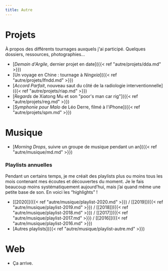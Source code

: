 ```yaml
---
title: Autre
---
```


# Projets

À propos des différents tournages auxquels j'ai participé. Quelques dossiers, ressources, photographies...

* [*Demain d'Argile*, dernier projet en date]({{< ref "autre/projets/dda.md" >}})
* [Un voyage en Chine : tournage à *Ningxia*]({{< ref "autre/projets/lfndd.md" >}})
* [*Accord Parfait*, nouveau saut du côté de la radiologie interventionnelle]({{< ref "autre/projets/riap.md" >}})
* [*Regards* de Xiatong Mu et son "poor's man car rig"]({{< ref "autre/projets/reg.md" >}})
* [*Symphonie pour Malo* de Léo Derre, filmé à l'iPhone]({{< ref "autre/projets/spm.md" >}})

# Musique

* [*Morning Drops*, suivre un groupe de musique pendant un an]({{< ref "autre/musique/md.md" >}})

### Playlists annuelles

Pendant un certains temps, je me créait des playlists plus ou moins tous les mois contenant mes écoutes et découvertes du moment. Je le fais beaucoup moins systématiquement aujourd’hui, mais j’ai quand même une petite base de son. En voici les “highlights” !

* [\[2020\]]({{< ref "autre/musique/playlist-2020.md" >}}) / [\[2019\]]({{< ref "autre/musique/playlist-2019.md" >}}) / [\[2018\]]({{< ref "autre/musique/playlist-2018.md" >}}) / [\[2017\]]({{< ref "autre/musique/playlist-2017.md" >}}) / [\[2016\]]({{< ref "autre/musique/playlist-2016.md" >}})
* [Autres playlists]({{< ref "autre/musique/playlist-autre.md" >}})

# Web

* Ça arrive.
